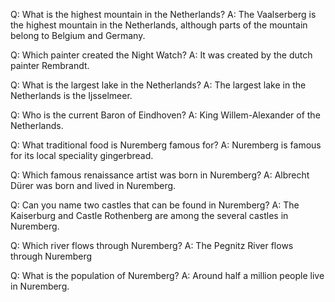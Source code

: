 Q: What is the highest mountain in the Netherlands?
A: The Vaalserberg is the highest mountain in the Netherlands, although parts of the mountain belong to Belgium and Germany.

Q: Which painter created the Night Watch?
A: It was created by the dutch painter Rembrandt.

Q: What is the largest lake in the Netherlands?
A: The largest lake in the Netherlands is the Ijsselmeer.

Q: Who is the current Baron of Eindhoven?
A: King Willem-Alexander of the Netherlands.

Q: What traditional food is Nuremberg famous for?
A: Nuremberg is famous for its local speciality gingerbread.

Q: Which famous renaissance artist was born in Nuremberg? 
A: Albrecht Dürer was born and lived in Nuremberg.

Q: Can you name two castles that can be found in Nuremberg?
A: The Kaiserburg and Castle Rothenberg are among the several castles in Nuremberg.

Q: Which river flows through Nuremberg?
A: The Pegnitz River flows through Nuremberg

Q: What is the population of Nuremberg?
A: Around half a million people live in Nuremberg.
